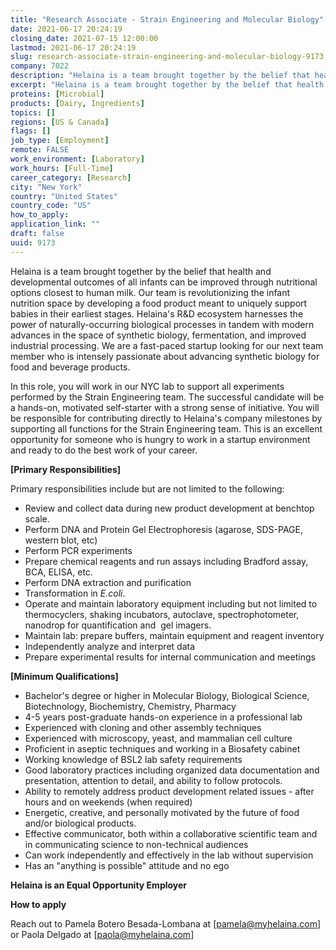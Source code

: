 ```yaml
---
title: "Research Associate - Strain Engineering and Molecular Biology"
date: 2021-06-17 20:24:19
closing_date: 2021-07-15 12:00:00
lastmod: 2021-06-17 20:24:19
slug: research-associate-strain-engineering-and-molecular-biology-9173
company: 7022
description: "Helaina is a team brought together by the belief that health and developmental outcomes of all infants can be improved through nutritional options closest to human milk. Our team is revolutionizing the infant nutrition space by developing a food product meant to uniquely support babies in their earliest stages. Helaina’s R&D ecosystem harnesses the power of naturally-occurring biological processes in tandem with modern advances in the space of synthetic biology, fermentation, and improved industrial processing."
excerpt: "Helaina is a team brought together by the belief that health and developmental outcomes of all infants can be improved through nutritional options closest to human milk. Our team is revolutionizing the infant nutrition space by developing a food product meant to uniquely support babies in their earliest stages. Helaina’s R&D ecosystem harnesses the power of naturally-occurring biological processes in tandem with modern advances in the space of synthetic biology, fermentation, and improved industrial processing."
proteins: [Microbial]
products: [Dairy, Ingredients]
topics: []
regions: [US & Canada]
flags: []
job_type: [Employment]
remote: FALSE
work_environment: [Laboratory]
work_hours: [Full-Time]
career_category: [Research]
city: "New York"
country: "United States"
country_code: "US"
how_to_apply: 
application_link: ""
draft: false
uuid: 9173
---
```

Helaina is a team brought together by the belief that health and
developmental outcomes of all infants can be improved through
nutritional options closest to human milk. Our team is revolutionizing
the infant nutrition space by developing a food product meant to
uniquely support babies in their earliest stages. Helaina's R&D
ecosystem harnesses the power of naturally-occurring biological
processes in tandem with modern advances in the space of synthetic
biology, fermentation, and improved industrial processing. We are a
fast-paced startup looking for our next team member who is intensely
passionate about advancing synthetic biology for food and beverage
products.

In this role, you will work in our NYC lab to support all experiments
performed by the Strain Engineering team. The successful candidate will
be a hands-on, motivated self-starter with a strong sense of initiative.
You will be responsible for contributing directly to Helaina's company
milestones by supporting all functions for the Strain Engineering team.
This is an excellent opportunity for someone who is hungry to work in a
startup environment and ready to do the best work of your career. 

**[Primary Responsibilities]**

Primary responsibilities include but are not limited to the following:

-   Review and collect data during new product development at benchtop
    scale.
-   Perform DNA and Protein Gel Electrophoresis (agarose, SDS-PAGE,
    western blot, etc)
-   Perform PCR experiments
-   Prepare chemical reagents and run assays including Bradford assay,
    BCA, ELISA, etc.
-   Perform DNA extraction and purification
-   Transformation in *E.coli*. 
-   Operate and maintain laboratory equipment including but not limited
    to thermocyclers, shaking incubators, autoclave, spectrophotometer, 
    nanodrop for quantification and  gel imagers.
-   Maintain lab: prepare buffers, maintain equipment and reagent
    inventory
-   Independently analyze and interpret data
-   Prepare experimental results for internal communication and meetings

**[Minimum Qualifications]**

-   Bachelor\'s degree or higher in Molecular Biology, Biological
    Science, Biotechnology, Biochemistry, Chemistry, Pharmacy
-   4-5 years post-graduate hands-on experience in a professional lab
-   Experienced with cloning and other assembly techniques
-   Experienced with microscopy, yeast, and mammalian cell culture
-   Proficient in aseptic techniques and working in a Biosafety cabinet
-   Working knowledge of BSL2 lab safety requirements
-   Good laboratory practices including organized data documentation and
    presentation, attention to detail, and ability to follow protocols.
-   Ability to remotely address product development related issues -
    after hours and on weekends (when required)
-   Energetic, creative, and personally motivated by the future of food
    and/or biological products.
-   Effective communicator, both within a collaborative scientific team
    and in communicating science to non-technical audiences
-   Can work independently and effectively in the lab without
    supervision
-   Has an "anything is possible" attitude and no ego

**Helaina is an Equal Opportunity Employer**


**How to apply**


Reach out to Pamela Botero Besada-Lombana at
[<pamela@myhelaina.com>] or Paola Delgado at
[<paola@myhelaina.com>]
